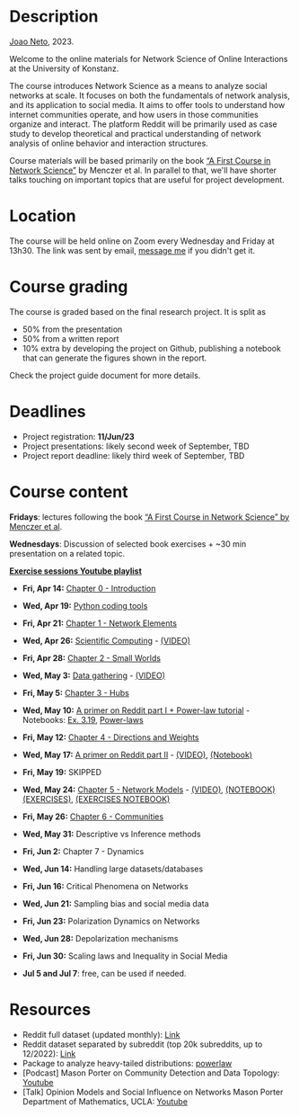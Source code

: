 # Description

[Joao Neto](http://joaopn.github.io), 2023.

Welcome to the online materials for Network Science of Online Interactions at the University of Konstanz.

The course introduces Network Science as a means to analyze social networks at scale. It focuses on both the fundamentals of network analysis, and its application to social media. It aims to offer tools to understand how internet communities operate, and how users in those communities organize and interact. The platform Reddit will be primarily used as case study to develop theoretical and practical understanding of network analysis of online behavior and interaction structures.

Course materials will be based primarily on the book [“A First Course in Network Science”](https://cambridgeuniversitypress.github.io/FirstCourseNetworkScience/) by Menczer et al. In parallel to that, we'll have shorter talks touching on important topics that are useful for project development. 

# Location

The course will be held online on Zoom every Wednesday and Friday at 13h30. The link was sent by email, [message me](mailto:joao.pinheiro-neto@uni-konstanz.de) if you didn't get it.

# Course grading

The course is graded based on the final research project. It is split as
- 50% from the presentation
- 50% from a written report
- 10% extra by developing the project on Github,  publishing a notebook that can generate the figures shown in the report.

Check the project guide document for more details.

# Deadlines

- Project registration: **11/Jun/23**
- Project presentations: likely second week of September, TBD
- Project report deadline: likely third week of September, TBD

# Course content

**Fridays**: lectures following the book [“A First Course in Network Science” by Menczer et al](https://cambridgeuniversitypress.github.io/FirstCourseNetworkScience/).

**Wednesdays**: Discussion of selected book exercises + ~30 min presentation on a related topic.

**[Exercise sessions Youtube playlist](https://www.youtube.com/playlist?list=PLOOsHDVUMKcbUSzkXRJPQPXVjGW3zk_Nl)**

- **Fri, Apr 14:** [Chapter 0 - Introduction](https://github.com/joaopn/teaching_networks_2023/raw/main/lectures/lecture_0.pdf)

- **Wed, Apr 19:** [Python coding tools](https://github.com/joaopn/teaching_networks_2023/raw/main/lectures/lecture_0_exercises.pdf)

- **Fri, Apr 21:** [Chapter 1 - Network Elements](https://github.com/joaopn/teaching_networks_2023/raw/main/lectures/lecture_1.pdf)

- **Wed, Apr 26:** [Scientific Computing](https://github.com/joaopn/teaching_networks_2023/raw/main/lectures/lecture_1_exercises.pdf) - [(VIDEO)](https://www.youtube.com/watch?v=iWawqGdUZEc)

- **Fri, Apr 28:** [Chapter 2 - Small Worlds](https://github.com/joaopn/teaching_networks_2023/raw/main/lectures/lecture_2.pdf) 

- **Wed, May 3:** [Data gathering](https://github.com/joaopn/teaching_networks_2023/raw/main/lectures/lecture_2_exercises.pdf) - [(VIDEO)](https://www.youtube.com/watch?v=mkRa6Nrggtg)

- **Fri, May 5:** [Chapter 3 - Hubs](https://github.com/joaopn/teaching_networks_2023/raw/main/lectures/lecture_3.pdf)

- **Wed, May 10:** [A primer on Reddit part I + Power-law tutorial](https://github.com/joaopn/teaching_networks_2023/raw/main/lectures/lecture_3_exercises.pdf) - Notebooks: [Ex. 3.19](https://github.com/joaopn/teaching_networks_2023/blob/main/notebooks/exercise_3_19.ipynb), [Power-laws](https://github.com/joaopn/teaching_networks_2023/blob/main/notebooks/powerlaw_examples.ipynb)

- **Fri, May 12:** [Chapter 4 - Directions and Weights](https://github.com/joaopn/teaching_networks_2023/raw/main/lectures/lecture_4.pdf)

- **Wed, May 17:** [A primer on Reddit part II](https://github.com/joaopn/teaching_networks_2023/raw/main/lectures/lecture_4_exercises.pdf) - [(VIDEO)](https://www.youtube.com/watch?v=U9g06dTqRFA), [(Notebook)](https://github.com/joaopn/teaching_networks_2023/blob/main/notebooks/exercise_4.ipynb)

- **Fri, May 19:** SKIPPED

- **Wed, May 24:** [Chapter 5 - Network Models](https://github.com/joaopn/teaching_networks_2023/raw/main/lectures/lecture_5.pdf) - [(VIDEO)](https://www.youtube.com/watch?v=T43KzPnDURU), [(NOTEBOOK)](https://github.com/joaopn/teaching_networks_2023/blob/main/notebooks/chapter_5.ipynb) [(EXERCISES)](https://github.com/joaopn/teaching_networks_2023/raw/main/lectures/lecture_5_exercises.pdf), [(EXERCISES NOTEBOOK)](https://github.com/joaopn/teaching_networks_2023/blob/main/notebooks/exercises_5.ipynb)

- **Fri, May 26:** [Chapter 6 - Communities](https://github.com/joaopn/teaching_networks_2023/raw/main/lectures/lecture_6.pdf)

- **Wed, May 31:** Descriptive vs Inference methods

- **Fri, Jun 2:** Chapter 7 - Dynamics

- **Wed, Jun 14:** Handling large datasets/databases 

- **Fri, Jun 16:** Critical Phenomena on Networks

- **Wed, Jun 21:** Sampling bias and social media data

- **Fri, Jun 23:** Polarization Dynamics on Networks

- **Wed, Jun 28:** Depolarization mechanisms

- **Fri, Jun 30:** Scaling laws and Inequality in Social Media

- **Jul 5 and Jul 7**: free, can be used if needed.

# Resources

- Reddit full dataset (updated monthly): [Link](https://files.pushshift.io/reddit/)
- Reddit dataset separated by subreddit (top 20k subreddits, up to 12/2022): [Link](https://academictorrents.com/details/c398a571976c78d346c325bd75c47b82edf6124e)
- Package to analyze heavy-tailed distributions: [powerlaw](https://github.com/jeffalstott/powerlaw)
- [Podcast] Mason Porter on Community Detection and Data Topology: [Youtube](https://www.youtube.com/watch?v=mkh3oX3fRXk)
- [Talk] Opinion Models and Social Influence on Networks Mason Porter Department of Mathematics, UCLA: [Youtube](https://www.youtube.com/watch?v=pYXf1-_4ozo)